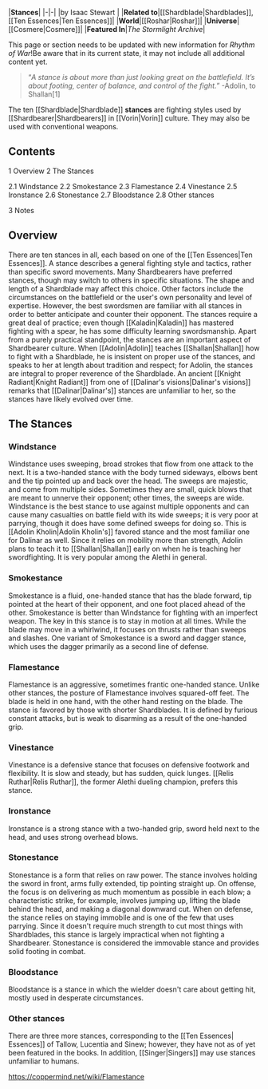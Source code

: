 |**Stances**|
|-|-|
|by  Isaac Stewart |
|**Related to**|[[Shardblade\|Shardblades]], [[Ten Essences\|Ten Essences]]|
|**World**|[[Roshar\|Roshar]]|
|**Universe**|[[Cosmere\|Cosmere]]|
|**Featured In**|*The Stormlight Archive*|

This page or section needs to be updated with new information for *Rhythm of War*!Be aware that in its current state, it may not include all additional content yet.

>“*A stance is about more than just looking great on the battlefield. It’s about footing, center of balance, and control of the fight.*”
\-Adolin, to Shallan[1]


The ten [[Shardblade\|Shardblade]] **stances** are fighting styles used by [[Shardbearer\|Shardbearers]] in [[Vorin\|Vorin]] culture. They may also be used with conventional weapons.

## Contents

1 Overview
2 The Stances

2.1 Windstance
2.2 Smokestance
2.3 Flamestance
2.4 Vinestance
2.5 Ironstance
2.6 Stonestance
2.7 Bloodstance
2.8 Other stances


3 Notes


## Overview
There are ten stances in all, each based on one of the [[Ten Essences\|Ten Essences]]. A stance describes a general fighting style and tactics, rather than specific sword movements.
Many Shardbearers have preferred stances, though may switch to others in specific situations. The shape and length of a Shardblade may affect this choice. Other factors include the circumstances on the battlefield or the user's own personality and level of expertise. However, the best swordsmen are familiar with all stances in order to better anticipate and counter their opponent. The stances require a great deal of practice; even though [[Kaladin\|Kaladin]] has mastered fighting with a spear, he has some difficulty learning swordsmanship.
Apart from a purely practical standpoint, the stances are an important aspect of Shardbearer culture. When [[Adolin\|Adolin]] teaches [[Shallan\|Shallan]] how to fight with a Shardblade, he is insistent on proper use of the stances, and speaks to her at length about tradition and respect; for Adolin, the stances are integral to proper reverence of the Shardblade.
An ancient [[Knight Radiant\|Knight Radiant]] from one of [[Dalinar's visions\|Dalinar's visions]] remarks that [[Dalinar\|Dalinar's]] stances are unfamiliar to her, so the stances have likely evolved over time.

## The Stances
### Windstance
Windstance uses sweeping, broad strokes that flow from one attack to the next. It is a two-handed stance with the body turned sideways, elbows bent and the tip pointed up and back over the head. The sweeps are majestic, and come from multiple sides. Sometimes they are small, quick blows that are meant to unnerve their opponent; other times, the sweeps are wide. Windstance is the best stance to use against multiple opponents and can cause many casualties on battle field with its wide sweeps; it is very poor at parrying, though it does have some defined sweeps for doing so. This is [[Adolin Kholin\|Adolin Kholin's]] favored stance and the most familiar one for Dalinar as well. Since it relies on mobility more than strength, Adolin plans to teach it to [[Shallan\|Shallan]] early on when he is teaching her swordfighting. It is very popular among the Alethi in general.

### Smokestance
Smokestance is a fluid, one-handed stance that has the blade forward, tip pointed at the heart of their opponent, and one foot placed ahead of the other. Smokestance is better than Windstance for fighting with an imperfect weapon. The key in this stance is to stay in motion at all times. While the blade may move in a whirlwind, it focuses on thrusts rather than sweeps and slashes. One variant of Smokestance is a sword and dagger stance, which uses the dagger primarily as a second line of defense.

### Flamestance
Flamestance is an aggressive, sometimes frantic one-handed stance. Unlike other stances, the posture of Flamestance involves squared-off feet. The blade is held in one hand, with the other hand resting on the blade. The stance is favored by those with shorter Shardblades. It is defined by furious constant attacks, but is weak to disarming as a result of the one-handed grip.

### Vinestance
Vinestance is a defensive stance that focuses on defensive footwork and flexibility. It is slow and steady, but has sudden, quick lunges. [[Relis Ruthar\|Relis Ruthar]], the former Alethi dueling champion, prefers this stance.

### Ironstance
Ironstance is a strong stance with a two-handed grip, sword held next to the head, and uses strong overhead blows.

### Stonestance
Stonestance is a form that relies on raw power. The stance involves holding the sword in front, arms fully extended, tip pointing straight up. On offense, the focus is on delivering as much momentum as possible in each blow; a characteristic strike, for example, involves jumping up, lifting the blade behind the head, and making a diagonal downward cut. When on defense, the stance relies on staying immobile and is one of the few that uses parrying. Since it doesn't require much strength to cut most things with Shardblades, this stance is largely impractical when not fighting a Shardbearer. Stonestance is considered the immovable stance and provides solid footing in combat.

### Bloodstance
Bloodstance is a stance in which the wielder doesn't care about getting hit, mostly used in desperate circumstances.

### Other stances
There are three more stances, corresponding to the [[Ten Essences\| Essences]] of Tallow, Lucentia and Sinew; however, they have not as of yet been featured in the books. In addition, [[Singer\|Singers]] may use stances unfamiliar to humans.



https://coppermind.net/wiki/Flamestance